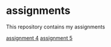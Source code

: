 # assignments
This repository contains my assignments

[assignment 4](https://github.com/jhphiddink/assignments/blob/master/Assignment_week_4.ipynb)
[assignment 5](https://github.com/jhphiddink/assignments/blob/master/Assignment_week_5.ipynb)
